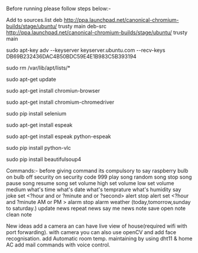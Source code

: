 
Before running please follow steps below:-

Add to sources.list
deb http://ppa.launchpad.net/canonical-chromium-builds/stage/ubuntu/ trusty main
deb-src http://ppa.launchpad.net/canonical-chromium-builds/stage/ubuntu/ trusty main 

sudo apt-key adv --keyserver keyserver.ubuntu.com --recv-keys DB69B232436DAC4B50BDC59E4E1B983C5B393194
                                                                                   
sudo rm /var/lib/apt/lists/*

sudo apt-get update

sudo apt-get install chromiun-browser

sudo apt-get install chromium-chromedriver

sudo pip install selenium  

sudo apt-get install espeak

sudo apt-get install espeak python-espeak   

sudo  pip install python-vlc 

sudo pip install beautifulsoup4









Commands:-
before giving command its compulsory to say raspberry
bulb on
bulb off
security on
security code 999
play <name of song or caractor without name mistake> song
random song
stop song
pause song
resume song
set volume high
set volume low
set volume medium
what's time
what's date
what's temprature
what's humidity
say joke
set <?hour and or ?minute and or ?second> alert
stop alert
set <?hour and ?minute AM or PM > alarm
stop alarm
weather (today,tomorrow,sunday to saturday.)
update news
repeat news
say me news
note <bla bla bal> save
open note
clean <number> note













New ideas
add a camera an can have live view of house(required wifi with port forwarding).
with camera you can also use openCV and add face recognisation.
add Automatic room temp. maintaining by using dht11 & home AC 
add mail commands with voice control.


